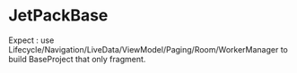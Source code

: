 # JetPackBase
Expect : use Lifecycle/Navigation/LiveData/ViewModel/Paging/Room/WorkerManager to build BaseProject that only fragment.
